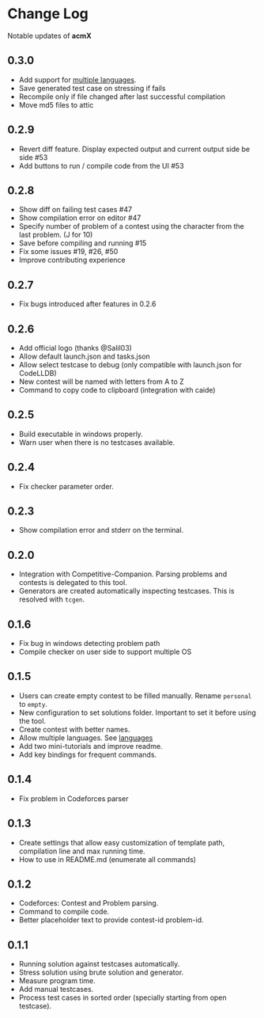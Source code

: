 # Change Log

Notable updates of **acmX**

## 0.3.0

* Add support for [multiple languages](https://github.com/mfornet/acmx/wiki#custom-compile-and-run-command).
* Save generated test case on stressing if fails
* Recompile only if file changed after last successful compilation
* Move md5 files to attic

## 0.2.9

* Revert diff feature. Display expected output and current output side be side #53
* Add buttons to run / compile code from the UI #53

## 0.2.8

* Show diff on failing test cases #47
* Show compilation error on editor #47
* Specify number of problem of a contest using the character from the last problem. (J for 10)
* Save before compiling and running #15
* Fix some issues #19, #26, #50
* Improve contributing experience

## 0.2.7

* Fix bugs introduced after features in 0.2.6

## 0.2.6

* Add official logo (thanks @Salil03)
* Allow default launch.json and tasks.json
* Allow select testcase to debug (only compatible with launch.json for CodeLLDB)
* New contest will be named with letters from A to Z
* Command to copy code to clipboard (integration with caide)

## 0.2.5

* Build executable in windows properly.
* Warn user when there is no testcases available.

## 0.2.4

* Fix checker parameter order.

## 0.2.3

* Show compilation error and stderr on the terminal.

## 0.2.0

* Integration with Competitive-Companion. Parsing problems and contests is delegated to this tool.
* Generators are created automatically inspecting testcases. This is resolved with `tcgen`.

## 0.1.6

* Fix bug in windows detecting problem path
* Compile checker on user side to support multiple OS

## 0.1.5

* Users can create empty contest to be filled manually. Rename `personal` to `empty`.
* New configuration to set solutions folder. Important to set it before using the tool.
* Create contest with better names.
* Allow multiple languages. See [languages](doc/languages.md)
* Add two mini-tutorials and improve readme.
* Add key bindings for frequent commands.

## 0.1.4

* Fix problem in Codeforces parser

## 0.1.3

* Create settings that allow easy customization of template path, compilation line and max running time.
* How to use in README.md (enumerate all commands)

## 0.1.2

* Codeforces: Contest and Problem parsing.
* Command to compile code.
* Better placeholder text to provide contest-id problem-id.

## 0.1.1

* Running solution against testcases automatically.
* Stress solution using brute solution and generator.
* Measure program time.
* Add manual testcases.
* Process test cases in sorted order (specially starting from open testcase).
